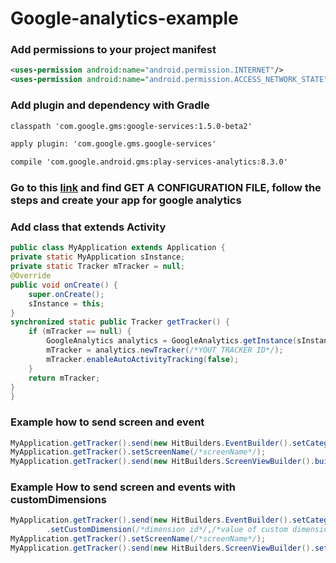 # Google-analytics-example

### Add permissions to your project manifest

```xml
<uses-permission android:name="android.permission.INTERNET"/>
<uses-permission android:name="android.permission.ACCESS_NETWORK_STATE"/>
```

### Add plugin and dependency with Gradle

```xml
classpath 'com.google.gms:google-services:1.5.0-beta2'
```

```xml
apply plugin: 'com.google.gms.google-services'
```

```xml
compile 'com.google.android.gms:play-services-analytics:8.3.0'
```

### Go to this [link](https://developers.google.com/analytics/devguides/collection/android/v4/?csw=1) and find GET A CONFIGURATION FILE, follow the steps and create your app for google analytics

### Add class that extends Activity

```java
public class MyApplication extends Application {
private static MyApplication sInstance;
private static Tracker mTracker = null;
@Override
public void onCreate() {
    super.onCreate();
    sInstance = this;
}
synchronized static public Tracker getTracker() {
    if (mTracker == null) {
        GoogleAnalytics analytics = GoogleAnalytics.getInstance(sInstance);
        mTracker = analytics.newTracker(/*YOUT TRACKER ID*/);
        mTracker.enableAutoActivityTracking(false);
    }
    return mTracker;
}
}
```

### Example how to send screen and event
```java
MyApplication.getTracker().send(new HitBuilders.EventBuilder().setCategory(/*category*/).setAction(/*action*/).setLabel(/*label*/).build());
MyApplication.getTracker().setScreenName(/*screenName*/);
MyApplication.getTracker().send(new HitBuilders.ScreenViewBuilder().build());
```

### Example How to send screen and events with customDimensions
```java
MyApplication.getTracker().send(new HitBuilders.EventBuilder().setCategory(/*category*/).setAction(/*action*/).setLabel(/*label*/)
        .setCustomDimension(/*dimension id*/,/*value of custom dimension*/).build());
MyApplication.getTracker().setScreenName(/*screenName*/);
MyApplication.getTracker().send(new HitBuilders.ScreenViewBuilder().setCustomDimension(/*dimension id*/,/*value of custom dimension*/).build());
```